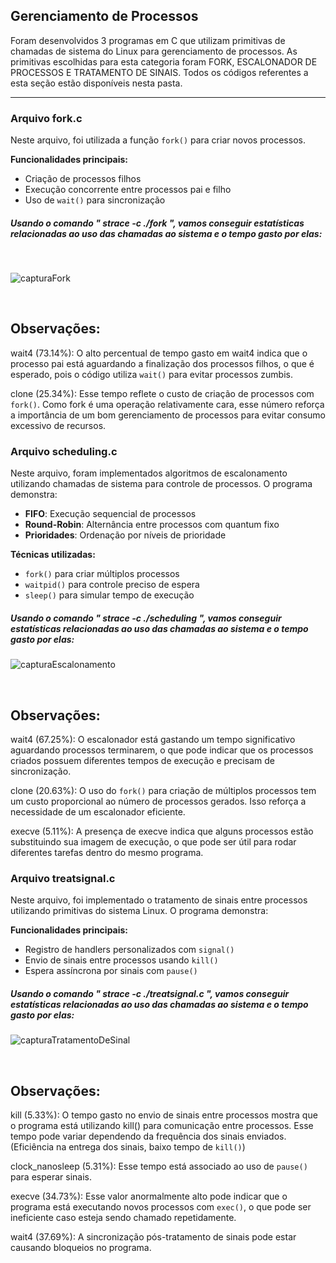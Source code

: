 ## Gerenciamento de Processos

Foram desenvolvidos 3 programas em C que utilizam primitivas de chamadas de sistema do Linux para gerenciamento de processos. As primitivas escolhidas para esta categoria foram FORK, ESCALONADOR DE PROCESSOS E TRATAMENTO DE SINAIS. Todos os códigos referentes a esta seção estão disponíveis nesta pasta.

---

### Arquivo fork.c
Neste arquivo, foi utilizada a função `fork()` para criar novos processos.

**Funcionalidades principais:**
- Criação de processos filhos
- Execução concorrente entre processos pai e filho
- Uso de `wait()` para sincronização

##### Usando o comando " strace -c ./fork ", vamos conseguir estatísticas relacionadas ao uso das chamadas ao sistema e o tempo gasto por elas: 
<p>&nbsp;</p>







![capturaFork](https://github.com/user-attachments/assets/c20a6304-d2ed-4070-bd30-1ea86e795d57)
<p>&nbsp;</p>


## Observações:

wait4 (73.14%): O alto percentual de tempo gasto em wait4 indica que o processo pai está aguardando a finalização dos processos filhos, o que é esperado, pois o código utiliza `wait()` para evitar processos zumbis.

clone (25.34%): Esse tempo reflete o custo de criação de processos com `fork()`. Como fork é uma operação relativamente cara, esse número reforça a importância de um bom gerenciamento de processos para evitar consumo excessivo de recursos.


### Arquivo scheduling.c
Neste arquivo, foram implementados algoritmos de escalonamento utilizando chamadas de sistema para controle de processos. O programa demonstra:
- **FIFO**: Execução sequencial de processos
- **Round-Robin**: Alternância entre processos com quantum fixo
- **Prioridades**: Ordenação por níveis de prioridade

**Técnicas utilizadas:**
- `fork()` para criar múltiplos processos
- `waitpid()` para controle preciso de espera
- `sleep()` para simular tempo de execução

##### Usando o comando " strace -c ./scheduling ", vamos conseguir estatísticas relacionadas ao uso das chamadas ao sistema e o tempo gasto por elas: 
![capturaEscalonamento](https://github.com/user-attachments/assets/942cd56d-e4e2-401a-9aee-53e48e7ae87b)
<p>&nbsp;</p>


## Observações:

wait4 (67.25%): O escalonador está gastando um tempo significativo aguardando processos terminarem, o que pode indicar que os processos criados possuem diferentes tempos de execução e precisam de sincronização.

clone (20.63%): O uso do `fork()` para criação de múltiplos processos tem um custo proporcional ao número de processos gerados. Isso reforça a necessidade de um escalonador eficiente.

execve (5.11%): A presença de execve indica que alguns processos estão substituindo sua imagem de execução, o que pode ser útil para rodar diferentes tarefas dentro do mesmo programa.



### Arquivo treatsignal.c

Neste arquivo, foi implementado o tratamento de sinais entre processos utilizando primitivas do sistema Linux. O programa demonstra:

**Funcionalidades principais:**
- Registro de handlers personalizados com `signal()`
- Envio de sinais entre processos usando `kill()`
- Espera assíncrona por sinais com `pause()`



##### Usando o comando " strace -c ./treatsignal.c ", vamos conseguir estatísticas relacionadas ao uso das chamadas ao sistema e o tempo gasto por elas: 
![capturaTratamentoDeSinal](https://github.com/user-attachments/assets/5c50d952-e9d0-419f-b5ec-763d7892233c)
<p>&nbsp;</p>

## Observações:

kill (5.33%): O tempo gasto no envio de sinais entre processos mostra que o programa está utilizando kill() para comunicação entre processos. Esse tempo pode variar dependendo da frequência dos sinais enviados. (Eficiência na entrega dos sinais, baixo tempo de `kill()`)

clock_nanosleep (5.31%): Esse tempo está associado ao uso de `pause()` para esperar sinais. 

execve (34.73%): Esse valor anormalmente alto pode indicar que o programa está executando novos processos com `exec()`, o que pode ser ineficiente caso esteja sendo chamado repetidamente.

wait4 (37.69%): A sincronização pós-tratamento de sinais pode estar causando bloqueios no programa. 

